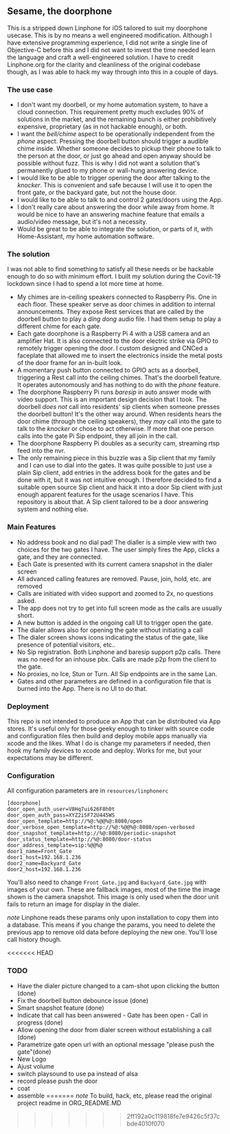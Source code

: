 ##  Sesame, the doorphone

This is a stripped down Linphone for iOS tailored to suit my doorphone usecase. This is by no means a well engineered modification. Although I have extensive programming experience, I did not write a single line of Objective-C before this and I did not want to invest the time needed learn the language and craft a well-engineered solution. I have to credit Linphone.org for the clarity and cleanliness of the original codebase though, as I was able to hack my way through into this in a couple of days.

### The use case
- I don't want my doorbell, or my home automation system, to have a cloud connection. This requirement pretty much excludes 90% of  solutions in the market, and the remaining bunch is either prohibitively expensive, proprietary (as in not hackable enough), or both.
- I want the _bell/chime_ aspect to be operationally independent from the _phone_ aspect. Pressing the doorbell button should trigger a audible chime inside. Whether someone decides to pickup their phone to talk to the person at the door, or just go ahead and open anyway should be possible without fuzz. This is why I did not want a solution that's permanently glued to my phone or wall-hung answering device.   
- I would like to be able to trigger opening the door after talking to the _knocker_. This is convenient and safe because I will use it to open the front gate, or the backyard gate, but not the house door.
- I would like to be able to talk to and control 2 gates/doors using the App.
- I don't really care about answering the door while away from home. It would be nice to have an answering machine feature that emails a audio/video message, but it's not a necessity.
- Would be great to be able to integrate the solution, or parts of it, with Home-Assistant, my home automation software.

### The solution
I was not able to find something to satisfy all these needs or be hackable enough to do so with minimum effort. I built my solution during the Covit-19 lockdown since I had to spend a lot more time at home.
- My chimes are in-ceiling speakers connected to Raspberry Pis. One in each floor. These speaker serve as door chimes in addition to internal announcements. They expose Rest services that are called by the doorbell button to play a _ding dong_ audio file. I had them setup to play a different chime for each gate.
- Each gate doorphone is a Raspberry Pi 4 with a USB camera and an amplifier Hat. It is also connected to the door electric strike via GPIO to remotely trigger opening the door. I custom designed and CNCed a faceplate that allowed me to insert the electronics inside the metal posts of the door frame for an in-built look.
- A momentary push button connected to GPIO acts as a doorbell, triggering a Rest call into the ceiling chimes. That's the doorbell feature. It operates autonomously and has nothing to do with the _phone_ feature.
- The doorphone Raspberry Pi runs _baresip_ in auto answer mode with video support. This is an important design decision that I took. The doorbell _does not_ call into residents' sip clients when someone presses the doorbell button! It's the other way around. When residents hears the door chime (through the ceiling speakers), they _may_ call into the gate to talk to the _knocker_ or chose to act otherwise. If more that one person calls into the gate Pi Sip endpoint, they all join in the call.
- The doorphone Raspberry Pi doubles as a security cam, streaming rtsp feed into the nvr.
- The only remaining piece in this buzzle was a Sip client that my family and I can use to dial into the gates. It was quite possible to just use a plain Sip client, add entries in the address book for the gates and be done with it, but it was not intuitive enough. I therefore decided to find a suitable open source Sip client and hack it into a door Sip client with just enough apparent features for the usage scenarios I have. This repository is about that. A Sip client tailored to be a door answering system and nothing else.

### Main Features
- No address book and no dial pad! The dialler is a simple view with two choices for the two gates I have. The user simply fires the App, clicks a gate, and they are connected.
- Each Gate is presented with its current camera snapshot in the dialer screen
- All advanced calling features are removed. Pause, join, hold, etc. are removed
- Calls are initiated with video support and zoomed to 2x, no questions asked.
- The app does not try to get into full screen mode as the calls are usually short.
- A new button is added in the ongoing call UI to trigger open the gate.
- The dialer allows also for opening the gate without initiating a call
- The dialer screen shows icons indicating the status of the gate, like presence of potential visitors, etc..
- No Sip registration. Both Linphone and baresip support p2p calls. There was no need for an inhouse pbx. Calls are made p2p from the client to the gate. 
- No proxies, no Ice, Stun or Turn. All Sip endpoints are in the same Lan.
- Gates and other parameters are defined in a configuration file that is burned into the App. There is no UI to do that.

### Deployment
This repo is not intended to produce an App that can be distributed via App stores. It's useful only for those geeky enough to tinker with source code and configuration files then build and deploy mobile apps manually via xcode and the likes.
What I do is change my parameters if needed, then hook my family devices to xcode and deploy. Works for me, but your expectations may be different.

### Configuration
All configuration parameters are in `resources/linphonerc`
```
[doorphone]
door_open_auth_user=V8Hq7ui626F8h0t
door_open_auth_pass=XYZ2iSF72U445WS
door_open_template=http://%@:%@@%@:8080/open
door_verbose_open_template=http://%@:%@@%@:8080/open-verbosed
door_snapshot_template=http://%@:8080/periodic-snapshot
door_status_template=http://%@:8080/door-status
door_address_template=sip:%@@%@
door1_name=Front_Gate
door1_host=192.168.1.236
door2_name=Backyard_Gate
door2_host=192.168.1.236
```
You'll also need to change `Front_Gate.jpg` and `Backyard_Gate.jpg` with images of your own. These are fallback images, most of the time the image shown is the camera snapshot. This image is only used when the door unit fails to return an image for display in the dialer.

_note_
Linphone reads these params only upon installation to copy them into a database. This means if you change the params, you need to delete the previous app to remove old data before deploying the new one. You'll lose call history though.

<<<<<<< HEAD
### TODO
- Have the dialer picture changed to a cam-shot upon clicking the button (done)
- Fix the doorbell button debounce issue (done)
- Smart snapshot feature (done)
- Indicate that call has been answered - Gate has been open - Call in progress (done)
- Allow opening the door from dialer screen without establishing a call (done)
- Parametrize gate open url with an optional message "please push the gate"(done)
- New Logo
- Ajust volume
- switch playsound to use pa instead of alsa
- record please push the door 
- coat
- assemble
=======
_note_
To build, hack, etc, please read the original project readme in ORG_README.MD
>>>>>>> 2ff192a0c119818fe7e9426c5f37cbde4010f070

 

